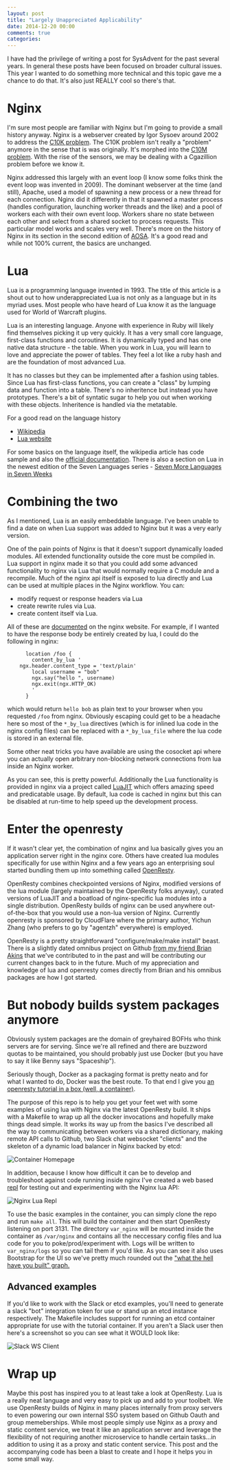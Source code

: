 ```yaml
---
layout: post
title: "Largely Unappreciated Applicability"
date: 2014-12-20 00:00
comments: true
categories: 
---
```


I have had the privilege of writing a post for SysAdvent for the past several years. In general these posts have been focused on broader cultural issues. This year I wanted to do something more technical and this topic gave me a chance to do that. It's also just REALLY cool so there's that.

# Nginx
I'm sure most people are familiar with Nginx but I'm going to provide a small history anyway. Nginx is a webserver created by Igor Sysoev around 2002 to address the [C10K problem](http://www.kegel.com/c10k.html).
The C10K problem isn't really a "problem" anymore in the sense that is was originally. It's morphed into the [C10M problem](http://c10m.robertgraham.com/p/manifesto.html). With the rise of the sensors, we may be dealing with a Cgazillion problem before we know it.

Nginx addressed this largely with an event loop (I know some folks think the event loop was invented in 2009). The dominant webserver at the time (and still), Apache, used a model of spawning a new process or a new thread for each connection. Nginx did it differently in that it spawned a master process (handles configuration, launching worker threads and the like) and a pool of workers each with their own event loop. Workers share no state between each other and select from a shared socket to process requests. This particular model works and scales very well. There's more on the history of Nginx in its section in the second edition of [AOSA](http://www.aosabook.org/en/nginx.html). It's a good read and while not 100% current, the basics are unchanged.

# Lua
Lua is a programming language invented in 1993. The title of this article is a shout out to how underappreciated Lua is not only as a language but in its myriad uses. Most people who have heard of Lua know it as the language used for World of Warcraft plugins.

Lua is an interesting language. Anyone with experience in Ruby will likely find themselves picking it up very quickly. It has a very small core language, first-class functions and coroutines. It is dynamically typed and has one native data structure - the table. When you work in Lua, you will learn to love and appreciate the power of tables. They feel a lot like a ruby hash and are the foundation of most advanced Lua. 

It has no classes but they can be implemented after a fashion using tables. Since Lua has first-class functions, you can create a "class" by lumping data and function into a table. There's no inheritence but instead you have prototypes. There's a bit of syntatic sugar to help you out when working with these objects. Inheritence is handled via the metatable.

For a good read on the language history
- [Wikipedia](http://en.wikipedia.org/wiki/Lua_(programming_language))
- [Lua website](http://www.lua.org/history.html)

For some basics on the language itself, the wikipedia article has code sample and also the [official documentation](http://www.lua.org/manual/5.2/). There is also a section on Lua in the newest edition of the Seven Languages series - [Seven More Languages in Seven Weeks](https://pragprog.com/book/7lang/seven-more-languages-in-seven-weeks)

# Combining the two
As I mentioned, Lua is an easily embeddable language. I've been unable to find a date on when Lua support was added to Nginx but it was a very early version.

One of the pain points of Nginx is that it doesn't support dynamically loaded modules. All extended functionality outside the core must be compiled in. Lua support in nginx made it so that you could add some advanced functionality to nginx via Lua that would normally require a C module and a recompile. Much of the nginx api itself is exposed to lua directly and Lua can be used at multiple places in the Nginx workflow. You can:

- modify request or response headers via Lua
- create rewrite rules via Lua.
- create content itself via Lua. 

All of these are [documented](http://wiki.nginx.org/HttpLuaModule#Nginx_API_for_Lua) on the nginx website. 
For example, if I wanted to have the response body be entirely created by lua, I could do the following in nginx:

```
      location /foo {
        content_by_lua '
	ngx.header.content_type = 'text/plain'
        local username = "bob"
        ngx.say("hello ", username)
        ngx.exit(ngx.HTTP_OK)
        '
      }
```

which would return `hello bob` as plain text to your browser when you requested `/foo` from nginx.
Obviously escaping could get to be a headache here so most of the `*_by_lua` directives (which is for inlined lua code in the nginx config files) can be replaced with a `*_by_lua_file` where the lua code is stored in an external file.

Some other neat tricks you have available are using the cosocket api where you can actually open arbitrary non-blocking network connections from lua inside an Nginx worker.

As you can see, this is pretty powerful. Additionally the Lua functionality is provided in nginx via a project called [LuaJIT](http://luajit.org/luajit.html) which offers amazing speed and predicatable usage. By default, lua code is cached in nginx but this can be disabled at run-time to help speed up the development process.

# Enter the openresty
If it wasn't clear yet, the combination of nginx and lua basically gives you an application server right in the nginx core. Others have created lua modules specifically for use within Nginx and a few years ago an enterprising soul started bundling them up into something called [OpenResty](http://openresty.org/#About).

OpenResty combines checkpointed versions of Nginx, modified versions of the lua module (largely maintained by the OpenResty folks anyway), curated versions of LuaJIT and a boatload of nginx-specific lua modules into a single distribution. OpenResty builds of nginx can be used anywhere out-of-the-box that you would use a non-lua version of Nginx. Currently openresty is sponsored by CloudFlare where the primary author, Yichun Zhang (who prefers to go by "agentzh" everywhere) is employed.

OpenResty is a pretty straightforward "configure/make/make install" beast. There is a slightly dated omnibus project on Github [from my friend Brian Akins](https://github.com/bakins/omnibus-nginx) that we've contributed to in the past and will be contributing our current changes back to in the future. Much of my appreciation and knowledge of lua and openresty comes directly from Brian and his omnibus packages are how I got started.

# But nobody builds system packages anymore
Obviously system packages are the domain of greyhaired BOFHs who think servers are for serving. Since we're all refined and there are buzzword quotas to be maintained, you should probably just use Docker (but you have to say it like Benny says "Spaceship").

Seriously though, Docker as a packaging format is pretty neato and for what I wanted to do, Docker was the best route. To that end I give you [an openresty tutorial in a box (well, a container)](https://github.com/lusis/sysadvent-2014).

The purpose of this repo is to help you get your feet wet with some examples of using lua with Nginx via the latest OpenResty build. It ships with a Makefile to wrap up all the docker invocations and hopefully make things dead simple. It works its way up from the basics I've described all the way to communicating between workers via a shared dictionary, making remote API calls to Github, two Slack chat websocket "clients" and the skeleton of a dynamic load balancer in Nginx backed by etcd:

![Container Homepage](tutorial-landing.png)

In addition, because I know how difficult it can be to develop and troubleshoot against code running inside nginx I've created a web based [repl](http://en.wikipedia.org/wiki/Read%E2%80%93eval%E2%80%93print_loop) for testing out and experimenting with the Nginx lua API:

![Nginx Lua Repl](repl.png)

To use the basic examples in the container, you can simply clone the repo and run `make all`. This will build the container and then start OpenResty listening on port 3131. The directory `var_nginx` will be mounted inside the container as `/var/nginx` and contains all the neccessary config files and lua code for you to poke/prod/experiment with. Logs will be written to `var_nginx/logs` so you can tail them if you'd like. As you can see it also uses Bootstrap for the UI so we've pretty much rounded out the ["what the hell have you built" graph.](https://twitter.com/codinghorror/status/347070841059692545)

## Advanced examples
If you'd like to work with the Slack or etcd examples, you'll need to generate a slack "bot" integration token for use or stand up an etcd instance respectively. The Makefile includes support for running an etcd container appropriate for use with the tutorial container. If you aren't a Slack user then here's a screenshot so you can see what it WOULD look like:

![Slack WS Client](slack.png)

# Wrap up
Maybe this post has inspired you to at least take a look at OpenResty. Lua is a really neat language and very easy to pick up and add to your toolbelt. We use OpenResty builds of Nginx in many places internally from proxy servers to even powering our own internal SSO system based on Github Oauth and group memeberships. While most people simply use Nginx as a proxy and static content service, we treat it like an application server and leverage the flexibility of not requiring another microservice to handle certain tasks...in addition to using it as a proxy and static content service. This post and the accompanying code has been a blast to create and I hope it helps you in some small way.
